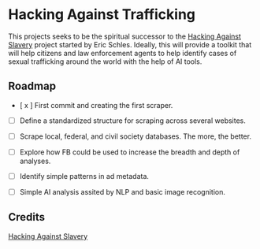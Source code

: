 # Hacking Against Trafficking

This projects seeks to be the spiritual successor to the [Hacking Against Slavery](https://hackingagainstslavery.github.io/) project started by Eric Schles. Ideally, this will provide a toolkit that will help citizens and law enforcement agents to help identify cases of sexual trafficking around the world with the help of AI tools.

## Roadmap

- [ x ] First commit and creating the first scraper.
- [   ] Define a standardized structure for scraping across several websites.
- [   ] Scrape local, federal, and civil society databases. The more, the better.
- [   ] Explore how FB could be used to increase the breadth and depth of analyses.
- [   ] Identify simple patterns in ad metadata.
- [   ] Simple AI analysis assited by NLP and basic image recognition.


## Credits

[Hacking Against Slavery](https://hackingagainstslavery.github.io/)
